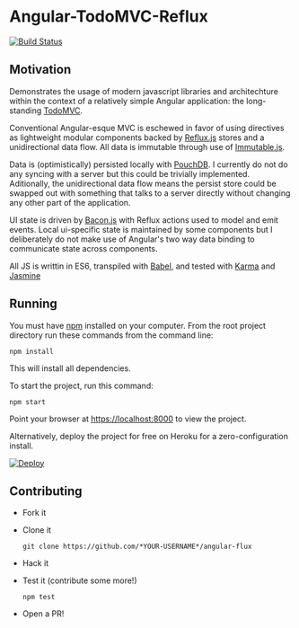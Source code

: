 # Angular-TodoMVC-Reflux

[![Build Status](https://travis-ci.org/javamonn/Angular-TodoMVC-Reflux.svg?branch=master)](https://travis-ci.org/javamonn/Angular-TodoMVC-Reflux)

## Motivation

Demonstrates the usage of modern javascript libraries and architechture within the
context of a relatively simple Angular application: the long-standing [TodoMVC](http://todomvc.com/).

Conventional Angular-esque MVC is eschewed in favor of using directives as lightweight 
modular components backed by [Reflux.js](https://github.com/spoike/refluxjs) stores and 
a unidirectional data flow. All data is immutable through use of [Immutable.js](https://github.com/facebook/immutable-js).

Data is (optimistically) persisted locally with [PouchDB](https://github.com/pouchdb/pouchdb). I 
currently do not do any syncing with a server but this could be trivially implemented.
Aditionally, the unidirectional data flow means the persist store could be swapped out
with something that talks to a server directly without changing any other part of the
application.

UI state is driven by [Bacon.js](https://github.com/baconjs/bacon.js/) with
Reflux actions used to model and emit events. Local ui-specific state is maintained by 
some components but I deliberately do not make use of Angular's two way data binding to
communicate state across components.

All JS is writtin in ES6, transpiled with [Babel](https://github.com/babel/babel), and tested
with [Karma](https://github.com/karma-runner/karma) and [Jasmine](https://github.com/jasmine/jasmine)

## Running

You must have [npm](https://www.npmjs.org/) installed on your computer.
From the root project directory run these commands from the command line:

    npm install

This will install all dependencies.

To start the project, run this command:

    npm start

Point your browser at [https://localhost:8000](https://localhost:8000) to
view the project.

Alternatively, deploy the project for free on Heroku for a zero-configuration install.

[![Deploy](https://www.herokucdn.com/deploy/button.png)](https://heroku.com/deploy)

## Contributing

- Fork it

- Clone it
    ```
    git clone https://github.com/*YOUR-USERNAME*/angular-flux
    ```

- Hack it

- Test it (contribute some more!)
    ```
    npm test
    ```

- Open a PR!

